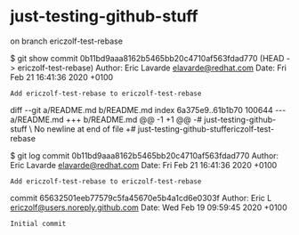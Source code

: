 # just-testing-github-stuff
on branch ericzolf-test-rebase


$ git show
commit 0b11bd9aaa8162b5465bb20c4710af563fdad770 (HEAD -> ericzolf-test-rebase)
Author: Eric Lavarde <elavarde@redhat.com>
Date:   Fri Feb 21 16:41:36 2020 +0100

    Add ericzolf-test-rebase to ericzolf-test-rebase

diff --git a/README.md b/README.md
index 6a375e9..61b1b70 100644
--- a/README.md
+++ b/README.md
@@ -1 +1 @@
-# just-testing-github-stuff
\ No newline at end of file
+# just-testing-github-stuffericzolf-test-rebase


$ git log
commit 0b11bd9aaa8162b5465bb20c4710af563fdad770
Author: Eric Lavarde <elavarde@redhat.com>
Date:   Fri Feb 21 16:41:36 2020 +0100

    Add ericzolf-test-rebase to ericzolf-test-rebase

commit 65632501eeb77579c5fa45670e5b4a1cd6e0303f
Author: Eric L <ericzolf@users.noreply.github.com>
Date:   Wed Feb 19 09:59:45 2020 +0100

    Initial commit
